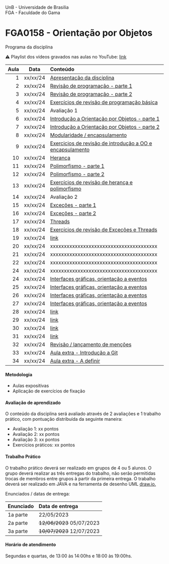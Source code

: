 UnB - Universidade de Brasilia  
FGA - Faculdade do Gama  
# FGA0158 - Orientação por Objetos


Programa da disciplina

:warning: Playlist dos vídeos gravados nas aulas no YouTube: [link](https://youtube.com/playlist?list=PLrzhWxX1YYM9znXBp_YhiyiXIdXadLeka)

**Aula**  | **Data** | **Conteúdo**
---------:|:--------:|:----------
1         | xx/xx/24 | [Apresentação da disciplina](aula1/)
2         | xx/xx/24 | [Revisão de programação - parte 1](aula2/)
3         | xx/xx/24 | [Revisão de programação - parte 2](aula3/)
4         | xx/xx/24 | [Exercícios de revisão de programação básica](aula4/)
5         | xx/xx/24 | Avaliação 1 
6         | xx/xx/24 | [Introdução a Orientação por Objetos - parte 1](aula6/) 
7         | xx/xx/24 | [Introdução a Orientação por Objetos - parte 2](aula7/)
8         | xx/xx/24 | [Modularidade / encapsulamento](aula8/)
9         | xx/xx/24 | [Exercicios de revisão de introdução a OO e encapsulamento](aula9/)
10        | xx/xx/24 | [Herança](aula10/)
11        | xx/xx/24 | [Polimorfismo - parte 1](aula11/)
12        | xx/xx/24 | [Polimorfismo - parte 2](aula12/)
13        | xx/xx/24 | [Exercícios de revisão de herança e polimorfismo](aula13/)
14        | xx/xx/24 | Avaliação 2 
15        | xx/xx/24 | [Exceções - parte 1](aula15/)                  
16        | xx/xx/24 | [Exceções - parte 2](aula16/)
17        | xx/xx/24 | [Threads](aula17/)
18        | xx/xx/24 | [Exercícios de revisão de Exceções e Threads](aula18/)
19        | xx/xx/24 | [link](aula19/)
20        | xx/xx/24 | xxxxxxxxxxxxxxxxxxxxxxxxxxxxxxxxxxxxxxx  
21        | xx/xx/24 | xxxxxxxxxxxxxxxxxxxxxxxxxxxxxxxxxxxxxxx  
22        | xx/xx/24 | xxxxxxxxxxxxxxxxxxxxxxxxxxxxxxxxxxxxxxx  
24        | xx/xx/24 | xxxxxxxxxxxxxxxxxxxxxxxxxxxxxxxxxxxxxxx  
24        | xx/xx/24 | [Interfaces gráficas, orientação a eventos](aula24/)
25        | xx/xx/24 | [Interfaces gráficas, orientação a eventos](aula25/)
26        | xx/xx/24 | [Interfaces gráficas, orientação a eventos](aula26/)
27        | xx/xx/24 | [Interfaces gráficas, orientação a eventos](aula27/)
28        | xx/xx/24 | [link](aula28/)
29        | xx/xx/24 | [link](aula29/)
30        | xx/xx/24 | [link](aula30/)
31        | xx/xx/24 | [link](aula31/)
32        | xx/xx/24 | [Revisão / lançamento de menções](aula32/)
33        | xx/xx/24 | [Aula extra - Introdução a Git ](aula33/)
34        | xx/xx/24 | [Aula extra - A definir](aula34/)


#### Metodologia

* Aulas expositivas
* Aplicação de exercícios de fixação

#### Avaliação de aprendizado 

O conteúdo da disciplina será avaliado através de 2 avaliações e 1 trabalho
prático, com pontuação distribuída da seguinte maneira: 

* Avaliação 1: xx pontos
* Avaliação 2: xx pontos
* Avaliação 3: xx pontos
* Exercícios práticos: xx pontos

#### Trabalho Prático

O trabalho prático deverá ser realizado em grupos de 4 ou 5 alunos. O grupo
deverá realizar as três entregas do trabalho, não serão permitidas trocas de
membros entre grupos à partir da primeira entrega. O trabalho deverá ser
realizado em JAVA e na ferramenta de desenho UML [draw.io.](https://app.diagrams.net/)

Enunciados / datas de entrega: 

| Enunciado| Data de entrega|
|----------|:-----------|  
| 1a parte | 22/05/2023 |  
| 2a parte | ~~12/06/2023~~ 05/07/2023 | 
| 3a parte | ~~10/07/2023~~ 12/07/2023 |  



#### Horário de atendimento
Segundas e quartas, de 13:00 às 14:00hs e 18:00 às 19:00hs.
